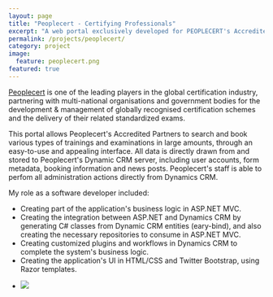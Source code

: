 ```yaml
---
layout: page
title: "Peoplecert - Certifying Professionals"
excerpt: "A web portal exclusively developed for PEOPLECERT's Accredited Partners"
permalink: /projects/peoplecert/
category: project
image:
  feature: peoplecert.png
featured: true
---
```


[Peoplecert](http://www.peoplecert.org/) is one of the leading players in the global certification industry, partnering with multi-national organisations and government bodies for the development & management of globally recognised certification schemes and the delivery of their related standardized exams.

This portal allows Peoplecert's Accredited Partners to search and book various types of trainings and examinations in large amounts, through an easy-to-use and appealing interface. All data is directly drawn from and stored to Peoplecert's Dynamic CRM server, including user accounts, form metadata, booking information and news posts. Peoplecert's staff is able to perfom all administration actions directly from Dynamics CRM.

My role as a software developer included:

* Creating part of the application's business logic in ASP.NET MVC.
* Creating the integration between ASP.NET and Dynamics CRM by generating C# classes from Dynamic CRM entities (eary-bind), and also creating the necessary repositories to consume in ASP.NET MVC.
* Creating customized plugins and workflows in Dynamics CRM to complete the system's business logic.
* Creating the application's UI in HTML/CSS and Twitter Bootstrap, using Razor templates.

<ul class="list-inline gallery">
	<li>
		<a href="{{ site.baseurl }}/images/peoplecert_full.png" class="image-popup mfp-with-zoom" title="Peoplecert Partner Area">
			<img src="{{ site.baseurl }}/images/peoplecert_150.png" />
		</a>
	</li>
</ul>

